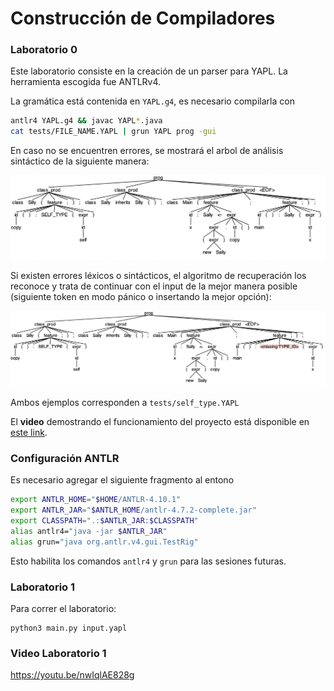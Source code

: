 # Construcción de Compiladores

### Laboratorio 0

Este laboratorio consiste en la creación de un parser para YAPL. La herramienta escogida fue ANTLRv4.

La gramática está contenida en `YAPL.g4`, es necesario compilarla con 
```bash
antlr4 YAPL.g4 && javac YAPL*.java
cat tests/FILE_NAME.YAPL | grun YAPL prog -gui
```

En caso no se encuentren errores, se mostrará el arbol de análisis sintáctico de la siguiente manera:

![self_type tree](./trees/1.png)


Si existen errores léxicos o sintácticos, el algoritmo de recuperación los reconoce y trata de continuar con el input de la mejor manera posible (siguiente token en modo pánico o insertando la mejor opción):

![self_type error](./trees/1_error.png)

Ambos ejemplos corresponden a `tests/self_type.YAPL`

El **video** demostrando el funcionamiento del proyecto está disponible en [este link](https://youtu.be/IOQdCduloXw).

<!-- <iframe width="560" height="315" src="https://www.youtube.com/embed/IOQdCduloXw" title="YouTube video player" frameborder="0" allow="accelerometer; autoplay; clipboard-write; encrypted-media; gyroscope; picture-in-picture" allowfullscreen></iframe> -->

### Configuración ANTLR

Es necesario agregar el siguiente fragmento al entono


```bash
export ANTLR_HOME="$HOME/ANTLR-4.10.1"
export ANTLR_JAR="$ANTLR_HOME/antlr-4.7.2-complete.jar"
export CLASSPATH=".:$ANTLR_JAR:$CLASSPATH"
alias antlr4="java -jar $ANTLR_JAR"
alias grun="java org.antlr.v4.gui.TestRig"
```

Esto habilita los comandos `antlr4` y `grun` para las sesiones futuras.


### Laboratorio 1

Para correr el laboratorio:

```
python3 main.py input.yapl
```
### Video Laboratorio 1

https://youtu.be/nwIqlAE828g
